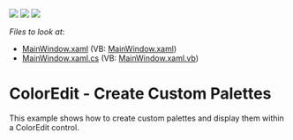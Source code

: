 <!-- default badges list -->
![](https://img.shields.io/endpoint?url=https://codecentral.devexpress.com/api/v1/VersionRange/128644208/10.2.3%2B)
[![](https://img.shields.io/badge/Open_in_DevExpress_Support_Center-FF7200?style=flat-square&logo=DevExpress&logoColor=white)](https://supportcenter.devexpress.com/ticket/details/E2356)
[![](https://img.shields.io/badge/📖_How_to_use_DevExpress_Examples-e9f6fc?style=flat-square)](https://docs.devexpress.com/GeneralInformation/403183)
<!-- default badges end -->
<!-- default file list -->
*Files to look at*:

* [MainWindow.xaml](./CS/DXEditors_ColorEdit/MainWindow.xaml) (VB: [MainWindow.xaml](./VB/DXEditors_ColorEdit/MainWindow.xaml))
* [MainWindow.xaml.cs](./CS/DXEditors_ColorEdit/MainWindow.xaml.cs) (VB: [MainWindow.xaml.vb](./VB/DXEditors_ColorEdit/MainWindow.xaml.vb))
<!-- default file list end -->
# ColorEdit - Create Custom Palettes


<p>This example shows how to create custom palettes and display them within a ColorEdit control.</p>

<br/>


